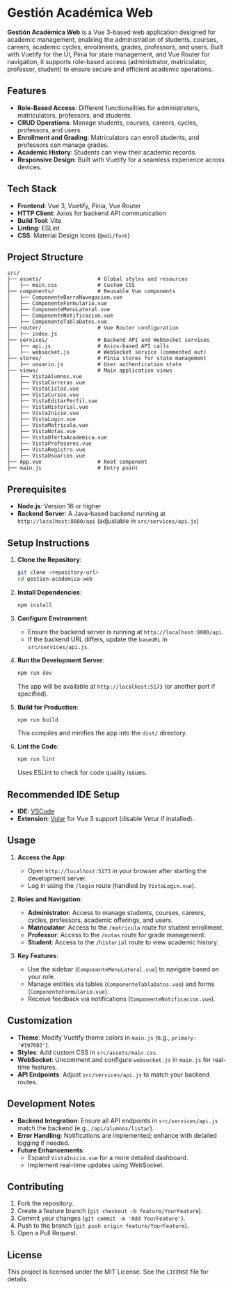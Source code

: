 # Gestión Académica Web

**Gestión Académica Web** is a Vue 3-based web application designed for academic management, enabling the administration of students, courses, careers, academic cycles, enrollments, grades, professors, and users. Built with Vuetify for the UI, Pinia for state management, and Vue Router for navigation, it supports role-based access (administrator, matriculator, professor, student) to ensure secure and efficient academic operations.

## Features

- **Role-Based Access**: Different functionalities for administrators, matriculators, professors, and students.
- **CRUD Operations**: Manage students, courses, careers, cycles, professors, and users.
- **Enrollment and Grading**: Matriculators can enroll students, and professors can manage grades.
- **Academic History**: Students can view their academic records.
- **Responsive Design**: Built with Vuetify for a seamless experience across devices.

## Tech Stack

- **Frontend**: Vue 3, Vuetify, Pinia, Vue Router
- **HTTP Client**: Axios for backend API communication
- **Build Tool**: Vite
- **Linting**: ESLint
- **CSS**: Material Design Icons (`@mdi/font`)

## Project Structure

```
src/
├── assets/                  # Global styles and resources
│   ├── main.css             # Custom CSS
├── components/              # Reusable Vue components
│   ├── ComponenteBarraNavegacion.vue
│   ├── ComponenteFormulario.vue
│   ├── ComponenteMenuLateral.vue
│   ├── ComponenteNotificacion.vue
│   ├── ComponenteTablaDatos.vue
├── router/                  # Vue Router configuration
│   ├── index.js
├── services/                # Backend API and WebSocket services
│   ├── api.js               # Axios-based API calls
│   ├── websocket.js         # WebSocket service (commented out)
├── stores/                  # Pinia stores for state management
│   ├── usuario.js           # User authentication state
├── views/                   # Main application views
│   ├── VistaAlumnos.vue
│   ├── VistaCarreras.vue
│   ├── VistaCiclos.vue
│   ├── VistaCursos.vue
│   ├── VistaEditarPerfil.vue
│   ├── VistaHistorial.vue
│   ├── VistaInicio.vue
│   ├── VistaLogin.vue
│   ├── VistaMatricula.vue
│   ├── VistaNotas.vue
│   ├── VistaOfertaAcademica.vue
│   ├── VistaProfesores.vue
│   ├── VistaRegistro.vue
│   ├── VistaUsuarios.vue
├── App.vue                  # Root component
├── main.js                  # Entry point
```

## Prerequisites

- **Node.js**: Version 16 or higher
- **Backend Server**: A Java-based backend running at `http://localhost:8080/api` (adjustable in `src/services/api.js`)

## Setup Instructions

1. **Clone the Repository**:
   ```sh
   git clone <repository-url>
   cd gestion-academica-web
   ```

2. **Install Dependencies**:
   ```sh
   npm install
   ```

3. **Configure Environment**:
   - Ensure the backend server is running at `http://localhost:8080/api`.
   - If the backend URL differs, update the `baseURL` in `src/services/api.js`.

4. **Run the Development Server**:
   ```sh
   npm run dev
   ```
   The app will be available at `http://localhost:5173` (or another port if specified).

5. **Build for Production**:
   ```sh
   npm run build
   ```
   This compiles and minifies the app into the `dist/` directory.

6. **Lint the Code**:
   ```sh
   npm run lint
   ```
   Uses ESLint to check for code quality issues.

## Recommended IDE Setup

- **IDE**: [VSCode](https://code.visualstudio.com/)
- **Extension**: [Volar](https://marketplace.visualstudio.com/items?itemName=Vue.volar) for Vue 3 support (disable Vetur if installed).

## Usage

1. **Access the App**:
   - Open `http://localhost:5173` in your browser after starting the development server.
   - Log in using the `/login` route (handled by `VistaLogin.vue`).

2. **Roles and Navigation**:
   - **Administrator**: Access to manage students, courses, careers, cycles, professors, academic offerings, and users.
   - **Matriculator**: Access to the `/matricula` route for student enrollment.
   - **Professor**: Access to the `/notas` route for grade management.
   - **Student**: Access to the `/historial` route to view academic history.

3. **Key Features**:
   - Use the sidebar (`ComponenteMenuLateral.vue`) to navigate based on your role.
   - Manage entities via tables (`ComponenteTablaDatos.vue`) and forms (`ComponenteFormulario.vue`).
   - Receive feedback via notifications (`ComponenteNotificacion.vue`).

## Customization

- **Theme**: Modify Vuetify theme colors in `main.js` (e.g., `primary: '#1976D2'`).
- **Styles**: Add custom CSS in `src/assets/main.css`.
- **WebSocket**: Uncomment and configure `websocket.js` in `main.js` for real-time features.
- **API Endpoints**: Adjust `src/services/api.js` to match your backend routes.

## Development Notes

- **Backend Integration**: Ensure all API endpoints in `src/services/api.js` match the backend (e.g., `/api/alumnos/listar`).
- **Error Handling**: Notifications are implemented; enhance with detailed logging if needed.
- **Future Enhancements**:
  - Expand `VistaInicio.vue` for a more detailed dashboard.
  - Implement real-time updates using WebSocket.

## Contributing

1. Fork the repository.
2. Create a feature branch (`git checkout -b feature/YourFeature`).
3. Commit your changes (`git commit -m 'Add YourFeature'`).
4. Push to the branch (`git push origin feature/YourFeature`).
5. Open a Pull Request.

## License

This project is licensed under the MIT License. See the `LICENSE` file for details.